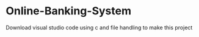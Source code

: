 # Online-Banking-System
Download visual studio code 
using c and file handling to make this project
